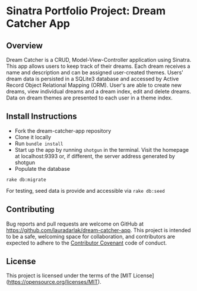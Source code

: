 # Sinatra Portfolio Project: Dream Catcher App

## Overview
Dream Catcher is a CRUD, Model-View-Controller application using Sinatra. This app allows users to keep track of their dreams. Each dream receives a name and description and can be assigned user-created themes. Users' dream data is persisted in a SQLite3 database and accessed by Active Record Object Relational Mapping (ORM). User's are able to create new dreams, view individual dreams and a dream index, edit and delete dreams. Data on dream themes are presented to each user in a theme index.

## Install Instructions
* Fork the dream-catcher-app repository
* Clone it locally
* Run `bundle install`
* Start up the app by running `shotgun` in the terminal. Visit the homepage at localhost:9393 or, if different, the server address generated by shotgun
* Populate the database
```
rake db:migrate
```
For testing, seed data is provide and accessible via `rake db:seed`

## Contributing

Bug reports and pull requests are welcome on GitHub at https://github.com/lauradarlak/dream-catcher-app. This project is intended to be a safe, welcoming space for collaboration, and contributors are expected to adhere to the [Contributor Covenant](http://contributor-covenant.org) code of conduct.

## License
This project is licensed under the terms of the [MIT License] (https://opensource.org/licenses/MIT).
